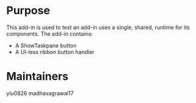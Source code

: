 # Purpose
This add-in is used to test an add-in uses a single, shared, runtime for its components. The add-in contains:
- A ShowTaskpane button
- A UI-less ribbon button handler

# Maintainers
ylu0826 madhavagrawal17